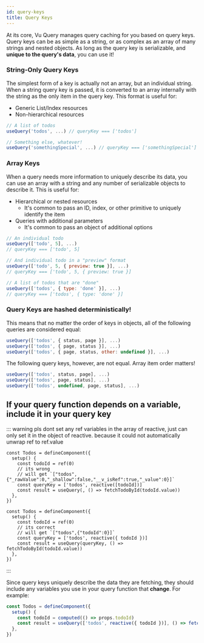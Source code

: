 ```yaml
---
id: query-keys
title: Query Keys
---
```


At its core, Vu Query manages query caching for you based on query keys. Query keys can be as simple as a string, or as complex as an array of many strings and nested objects. As long as the query key is serializable, and **unique to the query's data**, you can use it!

### String-Only Query Keys

The simplest form of a key is actually not an array, but an individual string. When a string query key is passed, it is converted to an array internally with the string as the only item in the query key. This format is useful for:

- Generic List/Index resources
- Non-hierarchical resources

```js
// A list of todos
useQuery('todos', ...) // queryKey === ['todos']

// Something else, whatever!
useQuery('somethingSpecial', ...) // queryKey === ['somethingSpecial']
```

### Array Keys

When a query needs more information to uniquely describe its data, you can use an array with a string and any number of serializable objects to describe it. This is useful for:

- Hierarchical or nested resources
  - It's common to pass an ID, index, or other primitive to uniquely identify the item
- Queries with additional parameters
  - It's common to pass an object of additional options

```js
// An individual todo
useQuery(['todo', 5], ...)
// queryKey === ['todo', 5]

// And individual todo in a "preview" format
useQuery(['todo', 5, { preview: true }], ...)
// queryKey === ['todo', 5, { preview: true }]

// A list of todos that are "done"
useQuery(['todos', { type: 'done' }], ...)
// queryKey === ['todos', { type: 'done' }]
```

### Query Keys are hashed deterministically!

This means that no matter the order of keys in objects, all of the following queries are considered equal:

```js
useQuery(['todos', { status, page }], ...)
useQuery(['todos', { page, status }], ...)
useQuery(['todos', { page, status, other: undefined }], ...)
```

The following query keys, however, are not equal. Array item order matters!

```js
useQuery(['todos', status, page], ...)
useQuery(['todos', page, status], ...)
useQuery(['todos', undefined, page, status], ...)
```

## If your query function depends on a variable, include it in your query key

::: warning
pls dont set any ref variables in the array of reactive, just can only set it in the object of reactive. because it could not automatically unwrap ref to ref.value

```{6}
const Todos = defineComponent({
  setup() {
    const todoId = ref(0)
    // its wrong
    // will get `["todos",{"_rawValue":0,"_shallow":false,"__v_isRef":true,"_value":0}]`
    const queryKey = ['todos', reactive([todoId])]
    const result = useQuery(, () => fetchTodoById(todoId.value))
  },
})
```

```{6}
const Todos = defineComponent({
  setup() {
    const todoId = ref(0)
    // its correct
    // will get `["todos",{"todoId":0}]`
    const queryKey = ['todos', reactive({ todoId })]
    const result = useQuery(queryKey, () => fetchTodoById(todoId.value))
  },
})
```
:::

Since query keys uniquely describe the data they are fetching, they should include any variables you use in your query function that **change**. For example:

```js
const Todos = defineComponent({
  setup() {
    const todoId = computed(() => props.todoId)
    const result = useQuery(['todos', reactive({ todoId })], () => fetchTodoById(todoId.value))
  },
})
```
